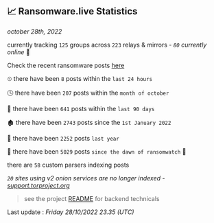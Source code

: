 
## 📈 Ransomware.live Statistics
_october 28th, 2022_

currently tracking `125` groups across `223` relays & mirrors - _`80` currently online_ 📡

Check the recent ransomware posts [here](https://www.ransomware.live/#/recentposts)


⏲ there have been `8` posts within the `last 24 hours`

🕓 there have been `207` posts within the `month of october`

📅 there have been `641` posts within the `last 90 days`

🏚 there have been `2743` posts since the `1st January 2022`

🚀 there have been `2252` posts `last year`

🦕 there have been `5029` posts `since the dawn of ransomwatch` 🐣

there are `58` custom parsers indexing posts

_`20` sites using v2 onion services are no longer indexed - [support.torproject.org](https://support.torproject.org/onionservices/v2-deprecation/)_

> see the project [README](https://github.com/jmousqueton/ransomwatch#readme) for backend technicals



Last update : _Friday 28/10/2022 23.35 (UTC)_

